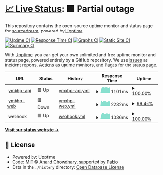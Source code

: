 # [📈 Live Status](https://source-dream.github.io/upptime): <!--live status--> **🟧 Partial outage**

This repository contains the open-source uptime monitor and status page for [sourcedream](https://blog.sourcedream.cn), powered by [Upptime](https://github.com/upptime/upptime).

[![Uptime CI](https://github.com/source-dream/upptime/workflows/Uptime%20CI/badge.svg)](https://github.com/source-dream/upptime/actions?query=workflow%3A%22Uptime+CI%22)
[![Response Time CI](https://github.com/source-dream/upptime/workflows/Response%20Time%20CI/badge.svg)](https://github.com/source-dream/upptime/actions?query=workflow%3A%22Response+Time+CI%22)
[![Graphs CI](https://github.com/source-dream/upptime/workflows/Graphs%20CI/badge.svg)](https://github.com/source-dream/upptime/actions?query=workflow%3A%22Graphs+CI%22)
[![Static Site CI](https://github.com/source-dream/upptime/workflows/Static%20Site%20CI/badge.svg)](https://github.com/source-dream/upptime/actions?query=workflow%3A%22Static+Site+CI%22)
[![Summary CI](https://github.com/source-dream/upptime/workflows/Summary%20CI/badge.svg)](https://github.com/source-dream/upptime/actions?query=workflow%3A%22Summary+CI%22)

With [Upptime](https://upptime.js.org), you can get your own unlimited and free uptime monitor and status page, powered entirely by a GitHub repository. We use [Issues](https://github.com/source-dream/upptime/issues) as incident reports, [Actions](https://github.com/source-dream/upptime/actions) as uptime monitors, and [Pages](https://source-dream.github.io/upptime) for the status page.

<!--start: status pages-->
<!-- This summary is generated by Upptime (https://github.com/upptime/upptime) -->
<!-- Do not edit this manually, your changes will be overwritten -->
<!-- prettier-ignore -->
| URL | Status | History | Response Time | Uptime |
| --- | ------ | ------- | ------------- | ------ |
| <img alt="" src="https://icons.duckduckgo.com/ip3/api.sourcedream.cn.ico" height="13"> [ymbhp-api](https://api.sourcedream.cn) | 🟩 Up | [ymbhp-api.yml](https://github.com/source-dream/upptime/commits/HEAD/history/ymbhp-api.yml) | <details><summary><img alt="Response time graph" src="./graphs/ymbhp-api/response-time-week.png" height="20"> 1101ms</summary><br><a href="https://source-dream.github.io/upptime/history/ymbhp-api"><img alt="Response time 997" src="https://img.shields.io/endpoint?url=https%3A%2F%2Fraw.githubusercontent.com%2Fsource-dream%2Fupptime%2FHEAD%2Fapi%2Fymbhp-api%2Fresponse-time.json"></a><br><a href="https://source-dream.github.io/upptime/history/ymbhp-api"><img alt="24-hour response time 1113" src="https://img.shields.io/endpoint?url=https%3A%2F%2Fraw.githubusercontent.com%2Fsource-dream%2Fupptime%2FHEAD%2Fapi%2Fymbhp-api%2Fresponse-time-day.json"></a><br><a href="https://source-dream.github.io/upptime/history/ymbhp-api"><img alt="7-day response time 1101" src="https://img.shields.io/endpoint?url=https%3A%2F%2Fraw.githubusercontent.com%2Fsource-dream%2Fupptime%2FHEAD%2Fapi%2Fymbhp-api%2Fresponse-time-week.json"></a><br><a href="https://source-dream.github.io/upptime/history/ymbhp-api"><img alt="30-day response time 1061" src="https://img.shields.io/endpoint?url=https%3A%2F%2Fraw.githubusercontent.com%2Fsource-dream%2Fupptime%2FHEAD%2Fapi%2Fymbhp-api%2Fresponse-time-month.json"></a><br><a href="https://source-dream.github.io/upptime/history/ymbhp-api"><img alt="1-year response time 997" src="https://img.shields.io/endpoint?url=https%3A%2F%2Fraw.githubusercontent.com%2Fsource-dream%2Fupptime%2FHEAD%2Fapi%2Fymbhp-api%2Fresponse-time-year.json"></a></details> | <details><summary><a href="https://source-dream.github.io/upptime/history/ymbhp-api">100.00%</a></summary><a href="https://source-dream.github.io/upptime/history/ymbhp-api"><img alt="All-time uptime 99.08%" src="https://img.shields.io/endpoint?url=https%3A%2F%2Fraw.githubusercontent.com%2Fsource-dream%2Fupptime%2FHEAD%2Fapi%2Fymbhp-api%2Fuptime.json"></a><br><a href="https://source-dream.github.io/upptime/history/ymbhp-api"><img alt="24-hour uptime 100.00%" src="https://img.shields.io/endpoint?url=https%3A%2F%2Fraw.githubusercontent.com%2Fsource-dream%2Fupptime%2FHEAD%2Fapi%2Fymbhp-api%2Fuptime-day.json"></a><br><a href="https://source-dream.github.io/upptime/history/ymbhp-api"><img alt="7-day uptime 100.00%" src="https://img.shields.io/endpoint?url=https%3A%2F%2Fraw.githubusercontent.com%2Fsource-dream%2Fupptime%2FHEAD%2Fapi%2Fymbhp-api%2Fuptime-week.json"></a><br><a href="https://source-dream.github.io/upptime/history/ymbhp-api"><img alt="30-day uptime 99.64%" src="https://img.shields.io/endpoint?url=https%3A%2F%2Fraw.githubusercontent.com%2Fsource-dream%2Fupptime%2FHEAD%2Fapi%2Fymbhp-api%2Fuptime-month.json"></a><br><a href="https://source-dream.github.io/upptime/history/ymbhp-api"><img alt="1-year uptime 99.08%" src="https://img.shields.io/endpoint?url=https%3A%2F%2Fraw.githubusercontent.com%2Fsource-dream%2Fupptime%2FHEAD%2Fapi%2Fymbhp-api%2Fuptime-year.json"></a></details>
| <img alt="" src="https://icons.duckduckgo.com/ip3/www.ymbhp.com.ico" height="13"> [ymbhp-web](https://www.ymbhp.com) | 🟥 Down | [ymbhp-web.yml](https://github.com/source-dream/upptime/commits/HEAD/history/ymbhp-web.yml) | <details><summary><img alt="Response time graph" src="./graphs/ymbhp-web/response-time-week.png" height="20"> 2232ms</summary><br><a href="https://source-dream.github.io/upptime/history/ymbhp-web"><img alt="Response time 1523" src="https://img.shields.io/endpoint?url=https%3A%2F%2Fraw.githubusercontent.com%2Fsource-dream%2Fupptime%2FHEAD%2Fapi%2Fymbhp-web%2Fresponse-time.json"></a><br><a href="https://source-dream.github.io/upptime/history/ymbhp-web"><img alt="24-hour response time 2390" src="https://img.shields.io/endpoint?url=https%3A%2F%2Fraw.githubusercontent.com%2Fsource-dream%2Fupptime%2FHEAD%2Fapi%2Fymbhp-web%2Fresponse-time-day.json"></a><br><a href="https://source-dream.github.io/upptime/history/ymbhp-web"><img alt="7-day response time 2232" src="https://img.shields.io/endpoint?url=https%3A%2F%2Fraw.githubusercontent.com%2Fsource-dream%2Fupptime%2FHEAD%2Fapi%2Fymbhp-web%2Fresponse-time-week.json"></a><br><a href="https://source-dream.github.io/upptime/history/ymbhp-web"><img alt="30-day response time 1934" src="https://img.shields.io/endpoint?url=https%3A%2F%2Fraw.githubusercontent.com%2Fsource-dream%2Fupptime%2FHEAD%2Fapi%2Fymbhp-web%2Fresponse-time-month.json"></a><br><a href="https://source-dream.github.io/upptime/history/ymbhp-web"><img alt="1-year response time 1523" src="https://img.shields.io/endpoint?url=https%3A%2F%2Fraw.githubusercontent.com%2Fsource-dream%2Fupptime%2FHEAD%2Fapi%2Fymbhp-web%2Fresponse-time-year.json"></a></details> | <details><summary><a href="https://source-dream.github.io/upptime/history/ymbhp-web">99.46%</a></summary><a href="https://source-dream.github.io/upptime/history/ymbhp-web"><img alt="All-time uptime 99.57%" src="https://img.shields.io/endpoint?url=https%3A%2F%2Fraw.githubusercontent.com%2Fsource-dream%2Fupptime%2FHEAD%2Fapi%2Fymbhp-web%2Fuptime.json"></a><br><a href="https://source-dream.github.io/upptime/history/ymbhp-web"><img alt="24-hour uptime 99.99%" src="https://img.shields.io/endpoint?url=https%3A%2F%2Fraw.githubusercontent.com%2Fsource-dream%2Fupptime%2FHEAD%2Fapi%2Fymbhp-web%2Fuptime-day.json"></a><br><a href="https://source-dream.github.io/upptime/history/ymbhp-web"><img alt="7-day uptime 99.46%" src="https://img.shields.io/endpoint?url=https%3A%2F%2Fraw.githubusercontent.com%2Fsource-dream%2Fupptime%2FHEAD%2Fapi%2Fymbhp-web%2Fuptime-week.json"></a><br><a href="https://source-dream.github.io/upptime/history/ymbhp-web"><img alt="30-day uptime 98.94%" src="https://img.shields.io/endpoint?url=https%3A%2F%2Fraw.githubusercontent.com%2Fsource-dream%2Fupptime%2FHEAD%2Fapi%2Fymbhp-web%2Fuptime-month.json"></a><br><a href="https://source-dream.github.io/upptime/history/ymbhp-web"><img alt="1-year uptime 99.57%" src="https://img.shields.io/endpoint?url=https%3A%2F%2Fraw.githubusercontent.com%2Fsource-dream%2Fupptime%2FHEAD%2Fapi%2Fymbhp-web%2Fuptime-year.json"></a></details>
| <img alt="" src="https://icons.duckduckgo.com/ip3/null.ico" height="13"> webhook | 🟩 Up | [webhook.yml](https://github.com/source-dream/upptime/commits/HEAD/history/webhook.yml) | <details><summary><img alt="Response time graph" src="./graphs/webhook/response-time-week.png" height="20"> 1036ms</summary><br><a href="https://source-dream.github.io/upptime/history/webhook"><img alt="Response time 981" src="https://img.shields.io/endpoint?url=https%3A%2F%2Fraw.githubusercontent.com%2Fsource-dream%2Fupptime%2FHEAD%2Fapi%2Fwebhook%2Fresponse-time.json"></a><br><a href="https://source-dream.github.io/upptime/history/webhook"><img alt="24-hour response time 1086" src="https://img.shields.io/endpoint?url=https%3A%2F%2Fraw.githubusercontent.com%2Fsource-dream%2Fupptime%2FHEAD%2Fapi%2Fwebhook%2Fresponse-time-day.json"></a><br><a href="https://source-dream.github.io/upptime/history/webhook"><img alt="7-day response time 1036" src="https://img.shields.io/endpoint?url=https%3A%2F%2Fraw.githubusercontent.com%2Fsource-dream%2Fupptime%2FHEAD%2Fapi%2Fwebhook%2Fresponse-time-week.json"></a><br><a href="https://source-dream.github.io/upptime/history/webhook"><img alt="30-day response time 952" src="https://img.shields.io/endpoint?url=https%3A%2F%2Fraw.githubusercontent.com%2Fsource-dream%2Fupptime%2FHEAD%2Fapi%2Fwebhook%2Fresponse-time-month.json"></a><br><a href="https://source-dream.github.io/upptime/history/webhook"><img alt="1-year response time 981" src="https://img.shields.io/endpoint?url=https%3A%2F%2Fraw.githubusercontent.com%2Fsource-dream%2Fupptime%2FHEAD%2Fapi%2Fwebhook%2Fresponse-time-year.json"></a></details> | <details><summary><a href="https://source-dream.github.io/upptime/history/webhook">100.00%</a></summary><a href="https://source-dream.github.io/upptime/history/webhook"><img alt="All-time uptime 65.64%" src="https://img.shields.io/endpoint?url=https%3A%2F%2Fraw.githubusercontent.com%2Fsource-dream%2Fupptime%2FHEAD%2Fapi%2Fwebhook%2Fuptime.json"></a><br><a href="https://source-dream.github.io/upptime/history/webhook"><img alt="24-hour uptime 100.00%" src="https://img.shields.io/endpoint?url=https%3A%2F%2Fraw.githubusercontent.com%2Fsource-dream%2Fupptime%2FHEAD%2Fapi%2Fwebhook%2Fuptime-day.json"></a><br><a href="https://source-dream.github.io/upptime/history/webhook"><img alt="7-day uptime 100.00%" src="https://img.shields.io/endpoint?url=https%3A%2F%2Fraw.githubusercontent.com%2Fsource-dream%2Fupptime%2FHEAD%2Fapi%2Fwebhook%2Fuptime-week.json"></a><br><a href="https://source-dream.github.io/upptime/history/webhook"><img alt="30-day uptime 99.64%" src="https://img.shields.io/endpoint?url=https%3A%2F%2Fraw.githubusercontent.com%2Fsource-dream%2Fupptime%2FHEAD%2Fapi%2Fwebhook%2Fuptime-month.json"></a><br><a href="https://source-dream.github.io/upptime/history/webhook"><img alt="1-year uptime 65.64%" src="https://img.shields.io/endpoint?url=https%3A%2F%2Fraw.githubusercontent.com%2Fsource-dream%2Fupptime%2FHEAD%2Fapi%2Fwebhook%2Fuptime-year.json"></a></details>

<!--end: status pages-->

[**Visit our status website →**](https://source-dream.github.io/upptime)

## 📄 License

- Powered by: [Upptime](https://github.com/upptime/upptime)
- Code: [MIT](./LICENSE) © [Anand Chowdhary](https://anandchowdhary.com), supported by [Pabio](https://pabio.com)
- Data in the `./history` directory: [Open Database License](https://opendatacommons.org/licenses/odbl/1-0/)
